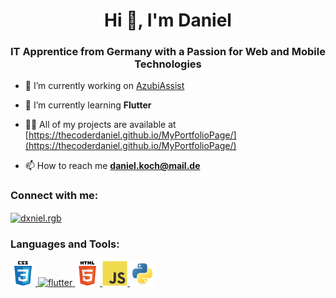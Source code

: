 <h1 align="center">Hi 👋, I'm Daniel</h1>
<h3 align="center">IT Apprentice from Germany with a Passion for Web and Mobile Technologies</h3>

- 🔭 I’m currently working on [AzubiAssist]([https://thecoderdaniel.github.io/AzubiAssist/](https://thecoderdaniel.github.io/AzubiAssist/))

- 🌱 I’m currently learning **Flutter**

- 👨‍💻 All of my projects are available at [https://thecoderdaniel.github.io/MyPortfolioPage/](https://thecoderdaniel.github.io/MyPortfolioPage/)

- 📫 How to reach me **daniel.koch@mail.de**

<h3 align="left">Connect with me:</h3>
<p align="left">
<a href="https://instagram.com/dxniel.rgb" target="blank"><img align="center" src="https://raw.githubusercontent.com/rahuldkjain/github-profile-readme-generator/master/src/images/icons/Social/instagram.svg" alt="dxniel.rgb" height="30" width="40" /></a>
</p>

<h3 align="left">Languages and Tools:</h3>
<p align="left"> <a href="https://www.w3schools.com/css/" target="_blank" rel="noreferrer"> <img src="https://raw.githubusercontent.com/devicons/devicon/master/icons/css3/css3-original-wordmark.svg" alt="css3" width="40" height="40"/> </a> <a href="https://flutter.dev" target="_blank" rel="noreferrer"> <img src="https://www.vectorlogo.zone/logos/flutterio/flutterio-icon.svg" alt="flutter" width="40" height="40"/> </a> <a href="https://www.w3.org/html/" target="_blank" rel="noreferrer"> <img src="https://raw.githubusercontent.com/devicons/devicon/master/icons/html5/html5-original-wordmark.svg" alt="html5" width="40" height="40"/> </a> <a href="https://developer.mozilla.org/en-US/docs/Web/JavaScript" target="_blank" rel="noreferrer"> <img src="https://raw.githubusercontent.com/devicons/devicon/master/icons/javascript/javascript-original.svg" alt="javascript" width="40" height="40"/> </a> <a href="https://www.python.org" target="_blank" rel="noreferrer"> <img src="https://raw.githubusercontent.com/devicons/devicon/master/icons/python/python-original.svg" alt="python" width="40" height="40"/> </a> </p>
